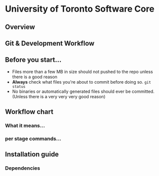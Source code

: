 # University of Toronto Software Core #

## Overview ##

## Git & Development Workflow ##

## Before you start... ##
- Files more than a few MB in size should not pushed to the repo unless there is a good reason
- **Always** check what files you're about to commit before doing so. `git status`
- No binaries or automatically generated files should ever be committed. (Unless there is a very very very good reason)

## Workflow chart ##

### What it means... ###

### per stage commands... ###

## Installation guide ##

### Dependencies ###


